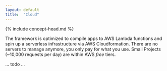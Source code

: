 ```yaml
---
layout: default
title:  "Cloud"
---
```


{% include concept-head.md %}

The framework is optimized to compile apps to AWS Lambda functions and spin up
a serverless infrastructure via AWS Cloudformation. There are no servers to
manage anymore, you only pay for what you use. Small Projects (~10,000
requests per day) are within AWS *free* tiers.

... todo ...